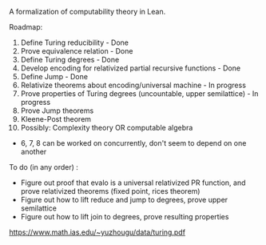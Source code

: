 A formalization of computability theory in Lean. 

Roadmap:
1. Define Turing reducibility - Done
2. Prove equivalence relation - Done
3. Define Turing degrees - Done
4. Develop encoding for relativized partial recursive functions - Done
5. Define Jump - Done
6. Relativize theorems about encoding/universal machine - In progress
7. Prove properties of Turing degrees (uncountable, upper semilattice) - In progress
8. Prove Jump theorems
9. Kleene-Post theorem
10. Possibly: Complexity theory OR computable algebra
- 6, 7, 8 can be worked on concurrently, don't seem to depend on one another

To do (in any order) : 
- Figure out proof that evalo is a universal relativized PR function, and prove relativized theorems (fixed point, rices theorem)
- Figure out how to lift reduce and jump to degrees, prove upper semilattice
- Figure out how to lift join to degrees, prove resulting properties

https://www.math.ias.edu/~yuzhougu/data/turing.pdf